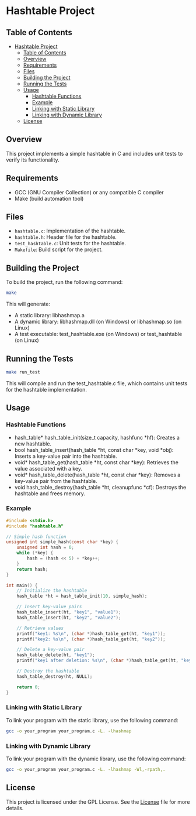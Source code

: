 # Hashtable Project

## Table of Contents
- [Hashtable Project](#hashtable-project)
  - [Table of Contents](#table-of-contents)
  - [Overview](#overview)
  - [Requirements](#requirements)
  - [Files](#files)
  - [Building the Project](#building-the-project)
  - [Running the Tests](#running-the-tests)
  - [Usage](#usage)
    - [Hashtable Functions](#hashtable-functions)
    - [Example](#example)
    - [Linking with Static Library](#linking-with-static-library)
    - [Linking with Dynamic Library](#linking-with-dynamic-library)
  - [License](#license)

## Overview
This project implements a simple hashtable in C and includes unit tests to verify its functionality.

## Requirements
- GCC (GNU Compiler Collection) or any compatible C compiler
- Make (build automation tool)

## Files
- `hashtable.c`: Implementation of the hashtable.
- `hashtable.h`: Header file for the hashtable.
- `test_hashtable.c`: Unit tests for the hashtable.
- `Makefile`: Build script for the project.

## Building the Project
To build the project, run the following command:
```sh
make
```
This will generate:

- A static library: libhashmap.a
- A dynamic library: libhashmap.dll (on Windows) or libhashmap.so (on Linux)
- A test executable: test_hashtable.exe (on Windows) or test_hashtable (on Linux)
## Running the Tests
```sh
make run_test
```
This will compile and run the test_hashtable.c file, which contains unit tests for the hashtable implementation.
## Usage
### Hashtable Functions
- hash_table* hash_table_init(size_t capacity, hashfunc *hf): Creates a new hashtable.
- bool hash_table_insert(hash_table *ht, const char *key, void *obj): Inserts a key-value pair into the hashtable.
- void* hash_table_get(hash_table *ht, const char *key): Retrieves the value associated with a key.
- void* hash_table_delete(hash_table *ht, const char *key): Removes a key-value pair from the hashtable.
- void hash_table_destroy(hash_table *ht, cleanupfunc *cf): Destroys the hashtable and frees memory.

### Example
```c
#include <stdio.h>
#include "hashtable.h"

// Simple hash function
unsigned int simple_hash(const char *key) {
    unsigned int hash = 0;
    while (*key) {
        hash = (hash << 5) + *key++;
    }
    return hash;
}

int main() {
    // Initialize the hashtable
    hash_table *ht = hash_table_init(10, simple_hash);

    // Insert key-value pairs
    hash_table_insert(ht, "key1", "value1");
    hash_table_insert(ht, "key2", "value2");

    // Retrieve values
    printf("key1: %s\n", (char *)hash_table_get(ht, "key1"));
    printf("key2: %s\n", (char *)hash_table_get(ht, "key2"));

    // Delete a key-value pair
    hash_table_delete(ht, "key1");
    printf("key1 after deletion: %s\n", (char *)hash_table_get(ht, "key1"));

    // Destroy the hashtable
    hash_table_destroy(ht, NULL);

    return 0;
}
```
### Linking with Static Library
To link your program with the static library, use the following command:
```sh
gcc -o your_program your_program.c -L. -lhashmap
```

### Linking with Dynamic Library
To link your program with the dynamic library, use the following command:
```sh
gcc -o your_program your_program.c -L. -lhashmap -Wl,-rpath,.
```

## License
This project is licensed under the GPL License. See the [License](LICENSE) file for more details.
